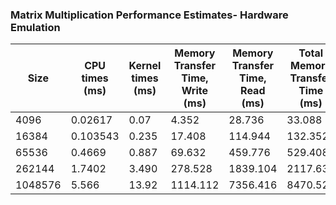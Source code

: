 ### Matrix Multiplication Performance Estimates- Hardware Emulation
|Size| CPU times (ms) | Kernel times (ms) | Memory Transfer Time, Write (ms) | Memory Transfer Time, Read (ms) | Total Memory Transfer Time (ms) | Write Latency (MB/s) | Read Latency (MB/s) | Speedup |
|----|---------------|---------------|--------------|--------------|--------------|--------------|--------------|----------|
|4096|0.02617|0.07|4.352|28.736|33.088|1129.41|1200|0.3739|
|16384|0.103543|0.235|17.408|114.944|132.352|1129.41|1200|0.4406|
|65536|0.4669|0.887|69.632|459.776|529.408|1129.41|1200|0.526
|262144|1.7402|3.490|278.528|1839.104|2117.632|1129.41|1200|0.4986|
|1048576|5.566|13.92|1114.112|7356.416|8470.528|1129.41|1200|0.3999|
